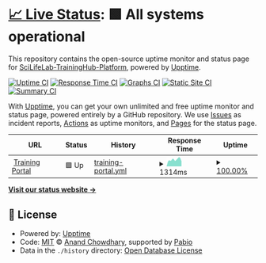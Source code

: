 # [📈 Live Status](https://SciLifeLab-TrainingHub-Platform.github.io/upptime-monitoring): <!--live status--> **🟩 All systems operational**

This repository contains the open-source uptime monitor and status page for [SciLifeLab-TrainingHub-Platform](https://SciLifeLab-TrainingHub-Platform.github.io/upptime-monitoring), powered by [Upptime](https://github.com/upptime/upptime).

[![Uptime CI](https://github.com/SciLifeLab-TrainingHub-Platform/upptime-monitoring/workflows/Uptime%20CI/badge.svg)](https://github.com/SciLifeLab-TrainingHub-Platform/upptime-monitoring/actions?query=workflow%3A%22Uptime+CI%22)
[![Response Time CI](https://github.com/SciLifeLab-TrainingHub-Platform/upptime-monitoring/workflows/Response%20Time%20CI/badge.svg)](https://github.com/SciLifeLab-TrainingHub-Platform/upptime-monitoring/actions?query=workflow%3A%22Response+Time+CI%22)
[![Graphs CI](https://github.com/SciLifeLab-TrainingHub-Platform/upptime-monitoring/workflows/Graphs%20CI/badge.svg)](https://github.com/SciLifeLab-TrainingHub-Platform/upptime-monitoring/actions?query=workflow%3A%22Graphs+CI%22)
[![Static Site CI](https://github.com/SciLifeLab-TrainingHub-Platform/upptime-monitoring/workflows/Static%20Site%20CI/badge.svg)](https://github.com/SciLifeLab-TrainingHub-Platform/upptime-monitoring/actions?query=workflow%3A%22Static+Site+CI%22)
[![Summary CI](https://github.com/SciLifeLab-TrainingHub-Platform/upptime-monitoring/workflows/Summary%20CI/badge.svg)](https://github.com/SciLifeLab-TrainingHub-Platform/upptime-monitoring/actions?query=workflow%3A%22Summary+CI%22)

With [Upptime](https://upptime.js.org), you can get your own unlimited and free uptime monitor and status page, powered entirely by a GitHub repository. We use [Issues](https://github.com/SciLifeLab-TrainingHub-Platform/upptime-monitoring/issues) as incident reports, [Actions](https://github.com/SciLifeLab-TrainingHub-Platform/upptime-monitoring/actions) as uptime monitors, and [Pages](https://SciLifeLab-TrainingHub-Platform.github.io/upptime-monitoring) for the status page.

<!--start: status pages-->
<!-- This summary is generated by Upptime (https://github.com/upptime/upptime) -->
<!-- Do not edit this manually, your changes will be overwritten -->
<!-- prettier-ignore -->
| URL | Status | History | Response Time | Uptime |
| --- | ------ | ------- | ------------- | ------ |
| <img alt="" src="https://icons.duckduckgo.com/ip3/training.scilifelab.se.ico" height="13"> [Training Portal](https://training.scilifelab.se) | 🟩 Up | [training-portal.yml](https://github.com/SciLifeLab-TrainingHub-Platform/upptime-monitoring/commits/HEAD/history/training-portal.yml) | <details><summary><img alt="Response time graph" src="./graphs/training-portal/response-time-week.png" height="20"> 1314ms</summary><br><a href="https://SciLifeLab-TrainingHub-Platform.github.io/upptime-monitoring/history/training-portal"><img alt="Response time 1545" src="https://img.shields.io/endpoint?url=https%3A%2F%2Fraw.githubusercontent.com%2FSciLifeLab-TrainingHub-Platform%2Fupptime-monitoring%2FHEAD%2Fapi%2Ftraining-portal%2Fresponse-time.json"></a><br><a href="https://SciLifeLab-TrainingHub-Platform.github.io/upptime-monitoring/history/training-portal"><img alt="24-hour response time 1015" src="https://img.shields.io/endpoint?url=https%3A%2F%2Fraw.githubusercontent.com%2FSciLifeLab-TrainingHub-Platform%2Fupptime-monitoring%2FHEAD%2Fapi%2Ftraining-portal%2Fresponse-time-day.json"></a><br><a href="https://SciLifeLab-TrainingHub-Platform.github.io/upptime-monitoring/history/training-portal"><img alt="7-day response time 1314" src="https://img.shields.io/endpoint?url=https%3A%2F%2Fraw.githubusercontent.com%2FSciLifeLab-TrainingHub-Platform%2Fupptime-monitoring%2FHEAD%2Fapi%2Ftraining-portal%2Fresponse-time-week.json"></a><br><a href="https://SciLifeLab-TrainingHub-Platform.github.io/upptime-monitoring/history/training-portal"><img alt="30-day response time 1586" src="https://img.shields.io/endpoint?url=https%3A%2F%2Fraw.githubusercontent.com%2FSciLifeLab-TrainingHub-Platform%2Fupptime-monitoring%2FHEAD%2Fapi%2Ftraining-portal%2Fresponse-time-month.json"></a><br><a href="https://SciLifeLab-TrainingHub-Platform.github.io/upptime-monitoring/history/training-portal"><img alt="1-year response time 1545" src="https://img.shields.io/endpoint?url=https%3A%2F%2Fraw.githubusercontent.com%2FSciLifeLab-TrainingHub-Platform%2Fupptime-monitoring%2FHEAD%2Fapi%2Ftraining-portal%2Fresponse-time-year.json"></a></details> | <details><summary><a href="https://SciLifeLab-TrainingHub-Platform.github.io/upptime-monitoring/history/training-portal">100.00%</a></summary><a href="https://SciLifeLab-TrainingHub-Platform.github.io/upptime-monitoring/history/training-portal"><img alt="All-time uptime 99.95%" src="https://img.shields.io/endpoint?url=https%3A%2F%2Fraw.githubusercontent.com%2FSciLifeLab-TrainingHub-Platform%2Fupptime-monitoring%2FHEAD%2Fapi%2Ftraining-portal%2Fuptime.json"></a><br><a href="https://SciLifeLab-TrainingHub-Platform.github.io/upptime-monitoring/history/training-portal"><img alt="24-hour uptime 100.00%" src="https://img.shields.io/endpoint?url=https%3A%2F%2Fraw.githubusercontent.com%2FSciLifeLab-TrainingHub-Platform%2Fupptime-monitoring%2FHEAD%2Fapi%2Ftraining-portal%2Fuptime-day.json"></a><br><a href="https://SciLifeLab-TrainingHub-Platform.github.io/upptime-monitoring/history/training-portal"><img alt="7-day uptime 100.00%" src="https://img.shields.io/endpoint?url=https%3A%2F%2Fraw.githubusercontent.com%2FSciLifeLab-TrainingHub-Platform%2Fupptime-monitoring%2FHEAD%2Fapi%2Ftraining-portal%2Fuptime-week.json"></a><br><a href="https://SciLifeLab-TrainingHub-Platform.github.io/upptime-monitoring/history/training-portal"><img alt="30-day uptime 100.00%" src="https://img.shields.io/endpoint?url=https%3A%2F%2Fraw.githubusercontent.com%2FSciLifeLab-TrainingHub-Platform%2Fupptime-monitoring%2FHEAD%2Fapi%2Ftraining-portal%2Fuptime-month.json"></a><br><a href="https://SciLifeLab-TrainingHub-Platform.github.io/upptime-monitoring/history/training-portal"><img alt="1-year uptime 99.95%" src="https://img.shields.io/endpoint?url=https%3A%2F%2Fraw.githubusercontent.com%2FSciLifeLab-TrainingHub-Platform%2Fupptime-monitoring%2FHEAD%2Fapi%2Ftraining-portal%2Fuptime-year.json"></a></details>

<!--end: status pages-->

[**Visit our status website →**](https://SciLifeLab-TrainingHub-Platform.github.io/upptime-monitoring)

## 📄 License

- Powered by: [Upptime](https://github.com/upptime/upptime)
- Code: [MIT](./LICENSE) © [Anand Chowdhary](https://anandchowdhary.com), supported by [Pabio](https://pabio.com)
- Data in the `./history` directory: [Open Database License](https://opendatacommons.org/licenses/odbl/1-0/)
